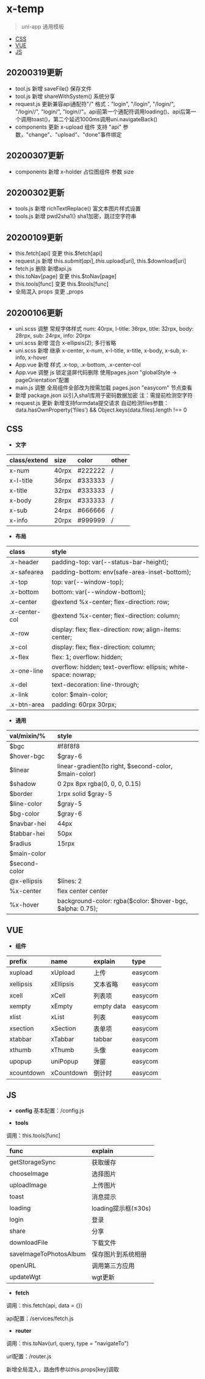 # x-temp

> uni-app 通用模板
* [CSS](#css)
* [VUE](#vue)
* [JS](#js)

## 20200319更新
* tool.js 新增 saveFile() 保存文件
* tool.js 新增 shareWithSystem() 系统分享
* request.js 更新兼容api通配符"/" 格式："login", "/login", "/login/", "/login//", "login/", "login//"。api前第一个通配符调用loading()、api后第一个调用toast()，第二个延迟1000ms调用uni.navigateBack()
* components 更新 x-upload 组件 支持 "api" 参数，"change"、"upload"、"done"事件绑定

## 20200307更新
* components 新增 x-holder 占位图组件 参数 size

## 20200302更新
* tools.js 新增 richTextReplace() 富文本图片样式设置
* tools.js 新增 pwd2sha1() sha1加密，跳过空字符串

## 20200109更新
* this.fetch[api] 变更 this.$fetch[api]
* request.js 新增 this.$submit[api], this.$upload[uri], this.$download[uri]
* fetch.js 删除 新增api.js
* this.toNav[page] 变更 this.$toNav[page]
* this.tools[func] 变更 this.$tools[func]
* 全局混入 props 变更 _props

## 20200106更新
* uni.scss 调整 常规字体样式 num: 40rpx, l-title: 36rpx, title: 32rpx, body: 28rpx, sub: 24rpx, info: 20rpx
* uni.scss 新增 混合 x-ellipsis(2); 多行省略
* uni.scss 新增 继承 x-center, x-num, x-l-title, x-title, x-body, x-sub, x-info, x-hover
* App.vue 新增 样式 .x-top, .x-bottom, .x-center-col
* App.vue 调整 js 锁定竖屏代码删除 使用pages.json "globalStyle -> pageOrientation"配置
* main.js 调整 全局组件全部改为按需加载 pages.json "easycom" 节点查看
* 新增 package.json 以引入sha1库用于密码数据加密 注：需提前检测空字符
* request.js 更新 新增支持formdata提交请求 自动检测files参数：data.hasOwnProperty('files') && Object.keys(data.files).length !== 0

## CSS
* **文字**

| class/extend | size | color | other |
| :--- | :--- | :--- | :--- |
| x-num | 40rpx | #222222 | / |
| x-l-title | 36rpx | #333333 | / |
| x-title | 32rpx | #333333 | / |
| x-body | 28rpx | #333333 | / |
| x-sub | 24rpx | #666666 | / |
| x-info | 20rpx | #999999 | / |

* **布局**  
  
| class | style |
| :--- | :--- |
| .x-header | padding-top: var(--status-bar-height); |
| .x-safearea | padding-bottom: env(safe-area-inset-bottom); |
| .x-top | top: var(--window-top); |
| .x-bottom | bottom: var(--window-bottom); |
| .x-center | @extend %x-center; flex-direction: row; |
| .x-center-col | @extend %x-center; flex-direction: column; |
| .x-row | display: flex; flex-direction: row; align-items: center; |
| .x-col | display: flex; flex-direction: column; |
| .x-flex | flex: 1; overflow: hidden; |
| .x-one-line | overflow: hidden; text-overflow: ellipsis; white-space: nowrap; |
| .x-del | text-decoration: line-through; |
| .x-link | color: $main-color; |
| .x-btn-area | padding: 60rpx 30rpx; |

* **通用**

| val/mixin/% | style |
| :--- | :--- |
| $bgc | #f8f8f8 |
| $hover-bgc | $gray-6 |
| $linear | linear-gradient(to right, $second-color, $main-color) |
| $shadow | 0 2px 8px rgba(0, 0, 0, 0.15) |
| $border | 1rpx solid $gray-5 |
| $line-color | $gray-5 |
| $bg-color | $gray-6 |
| $navbar-hei | 44px |
| $tabbar-hei | 50px |
| $radius | 15rpx |
| $main-color |  |
| $second-color |  |
| @x-ellipsis | $lines: 2 |
| %x-center | flex center center |
| %x-hover | background-color: rgba($color: $hover-bgc, $alpha: 0.75); |

## VUE
* **组件**

| prefix | name | explain | type |
| :--- | :--- | :--- | :--- |
| xupload | xUpload | 上传 | easycom |
| xellipsis | xEllipsis | 文本省略 | easycom |
| xcell | xCell | 列表项 | easycom |
| xempty | xEmpty | empty data | easycom |
| xlist | xList | 列表 | easycom |
| xsection | xSection | 表单项 | easycom |
| xtabbar | xTabbar | tabbar | easycom |
| xthumb| xThumb | 头像 | easycom |
| upopup | uniPopup | 弹窗 | easycom |
| xcountdown | xCountdown | 倒计时 | easycom |

## JS
* **config**
基本配置：/config.js

* **tools**

调用：this.tools[func]

| func | explain |
| :--- | :--- |
| getStorageSync | 获取缓存 |
| chooseImage | 选择图片 |
| uploadImage | 上传图片 |
| toast | 消息提示 |
| loading | loading提示框(≤30s) |
| login | 登录 |
| share | 分享 |
| downloadFile | 下载文件 |
| saveImageToPhotosAlbum | 保存图片到系统相册 |
| openURL | 调用第三方应用 |
| updateWgt | wgt更新 |

* **fetch**

调用：this.fetch(api, data = {})

api配置：/services/fetch.js

* **router**

调用：this.toNav(url, query, type = "navigateTo")

url配置：/router.js

新增全局混入，路由传参以this.props[key]调取